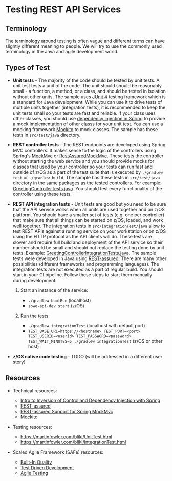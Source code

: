# Testing REST API Services

## Terminology

The terminology around testing is often vague and different terms can have slightly different meaning to people. We will try to use the commonly used terminology in the Java and agile development world.

## Types of Test

- **Unit tests** - The majority of the code should be tested by unit tests. A unit test tests a unit of the code. The unit should should be reasonably small - a function, a method, or a class, and should be tested in isolation without other units. The sample uses [JUnit 4](https://junit.org/junit4/) testing framework which is a standard for Java development. While you can use it to drive tests of multiple units together (integration tests), it is recommended to keep the unit tests small so your tests are fast and reliable. If your class uses other classes, you should use [dependency injection in Spring](https://www.baeldung.com/inversion-control-and-dependency-injection-in-spring) to provide a mock implementation of other classs for your unit test. You can use a mocking framework [Mockito](https://site.mockito.org/) to mock classes. The sample has these tests in `src/test/java` directory.

- **REST controller tests** - The REST endpoints are developed using Spring MVC controllers. It makes sense to the logic of the controllers using Spring's [MockMvc](https://spring.io/guides/gs/testing-web/) or [RestAssuredMockMvc](https://www.baeldung.com/spring-mock-mvc-rest-assured). These tests the controller without starting the web service and you should provide mocks for classes that used by your controller so your tests can run fast and outside of z/OS as a part of the test suite that is executed by `./gradlew test` or `./gradlew build`. The sample has these tests in `src/test/java` directory in the same packages as the tested controllers. For example: [GreetingControllerTests.java](../src/test/java/org/zowe/sample/apiservice/greeting/GreetingControllerTests.java). You should test every functionality of the controller using these tests.

- **REST API integration tests** - Unit tests are good but you need to be sure that the API service works when all units are used together and on z/OS platform. You should have a smaller set of tests (e.g. one per controller) that make sure that all things can be started on z/OS, loaded, and work well together. The integration tests in `src/integrationTest/java` allow to test REST APIs against a running service on your workstation or on z/OS using the HTTP protocol as the API clients will do. These tests are slower and require full build and deployment of the API service so their number should be small and should not replace the testing done by unit tests. Example: [GreetingControllerIntegrationTests.java](../src/test/java/org/zowe/sample/apiservice/greeting/GreetingControllerIntegrationTests.java). The sample tests were developed in Java using [REST-assured](http://rest-assured.io/). There are many other possibilities (different frameworks and programming languages). The integration tests are not executed as a part of regular build. You should start in your CI pipeline. Follow these steps to start them manually during development:

    1. Start an instance of the service:

        - `./gradlew bootRun` (localhost)
        - `zowe-api-dev start` (z/OS)

    2. Run the tests:

        - `./gradlew integrationTest` (localhost with default port)
        - `TEST_BASE_URI=https://<hostname> TEST_PORT=<port> TEST_USERID=<userid> TEST_PASSWORD=<password> TEST_WAIT_MINUTES=5 ./gradlew integrationTest` (z/OS or other host)

- **z/OS native code testing** - TODO (will be addressed in a different user story)

## Resources

- Technical resources:
  - [Intro to Inversion of Control and Dependency Injection with Spring](https://www.baeldung.com/inversion-control-and-dependency-injection-in-spring)
  - [REST-assured](http://rest-assured.io/)
  - [REST-assured Support for Spring MockMvc](https://www.baeldung.com/spring-mock-mvc-rest-assured)
  - [Mockito](https://static.javadoc.io/org.mockito/mockito-core/3.0.0/org/mockito/Mockito.html)

- Testing resources:
  - <https://martinfowler.com/bliki/UnitTest.html>
  - <https://martinfowler.com/bliki/IntegrationTest.html>

- Scaled Agile Framework (SAFe) resources:
  - [Built-In Quality](https://www.scaledagileframework.com/built-in-quality/)
  - [Test Driven Development](https://www.scaledagileframework.com/test-driven-development/)
  - [Agile Testing](https://www.scaledagileframework.com/agile-testing/)
